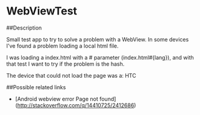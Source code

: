 WebViewTest
===========

##Description

Small test app to try to solve a problem with a WebView. In some devices I've found a problem loading a local html file.

I was loading a index.html with a # parameter (index.html#{lang}), and with that test I want to try if the problem is the hash.

The device that could not load the page was a: HTC


##Possible related links

- [Android webview error Page not found] (http://stackoverflow.com/q/14410725/2412686)
